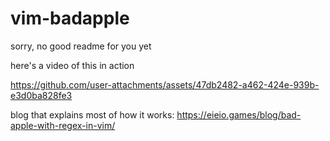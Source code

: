 # vim-badapple
sorry, no good readme for you yet

here's a video of this in action

https://github.com/user-attachments/assets/47db2482-a462-424e-939b-e3d0ba828fe3

blog that explains most of how it works: https://eieio.games/blog/bad-apple-with-regex-in-vim/
